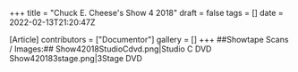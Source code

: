 +++
title = "Chuck E. Cheese's Show 4 2018"
draft = false
tags = []
date = 2022-02-13T21:20:47Z

[Article]
contributors = ["Documentor"]
gallery = []
+++
##Showtape Scans / Images:##
<gallery>
Show42018StudioCdvd.png|Studio C DVD
Show420183stage.png|3Stage DVD
</gallery>